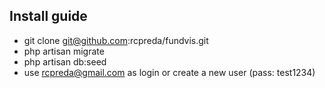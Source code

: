 
## Install guide
 - git clone git@github.com:rcpreda/fundvis.git
 - php artisan migrate
 - php artisan db:seed
 - use rcpreda@gmail.com as login or create a new user (pass: test1234)
